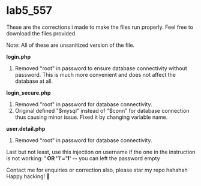 # lab5_557
These are the corrections i made to make the files run properly.
Feel free to download the files provided.

Note: All of these are unsanitized version of the file. 

**login.php**
1. Removed "root" in password to ensure database connectivity without password. This is much more convenient and does not affect the database at all.

**login_secure.php**
1. Removed "root" in password for database connectivity.
2. Original defined "$mysql" instead of "$conn" for database connection thus causing minor issue. Fixed it by changing variable name.

**user.detail.php**
1. Removed "root" in password for database connectivity.

Last but not least, use this injection on username if the one in the instruction is not working:
**' OR '1'='1' --**
you can left the password empty


Contact me for enquiries or correction
also, please star my repo hahahah
Happy hacking! 🦆
